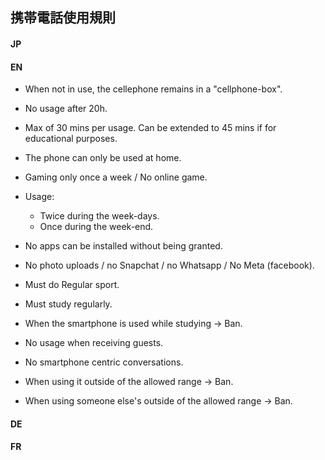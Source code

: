 ## 携帯電話使用規則

#### JP

#### EN
- When not in use, the cellephone remains in a "cellphone-box".
- No usage after 20h.
- Max of 30 mins per usage. Can be extended to 45 mins if for educational purposes.
- The phone can only be used at home.
- Gaming only once a week / No online game.
- Usage:
  - Twice during the week-days.
  - Once during the week-end.
- No apps can be installed without being granted.
- No photo uploads / no Snapchat / no Whatsapp / No Meta (facebook).
- Must do Regular sport.
- Must study regularly.
- When the smartphone is used while studying -> Ban.
- No usage when receiving guests.
- No smartphone centric conversations.

- When using it outside of the allowed range -> Ban.
- When using someone else's outside of the allowed range -> Ban.

#### DE

#### FR

